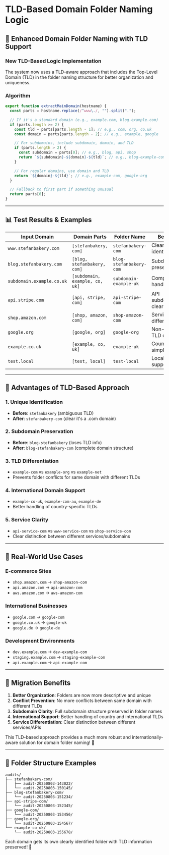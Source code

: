 # TLD-Based Domain Folder Naming Logic

## 🎯 Enhanced Domain Folder Naming with TLD Support

### **New TLD-Based Logic Implementation**

The system now uses a TLD-aware approach that includes the Top-Level Domain (TLD) in the folder naming structure for better organization and uniqueness.

### **Algorithm**

```javascript
export function extractMainDomain(hostname) {
  const parts = hostname.replace(/^www\./, "").split(".");

  // If it's a standard domain (e.g., example.com, blog.example.com)
  if (parts.length >= 2) {
    const tld = parts[parts.length - 1]; // e.g., com, org, co.uk
    const domain = parts[parts.length - 2]; // e.g., example, google

    // For subdomains, include subdomain, domain, and TLD
    if (parts.length > 2) {
      const subdomain = parts[0]; // e.g., blog, api, shop
      return `${subdomain}-${domain}-${tld}`; // e.g., blog-example-com
    }

    // For regular domains, use domain and TLD
    return `${domain}-${tld}`; // e.g., example-com, google-org
  }

  // Fallback to first part if something unusual
  return parts[0];
}
```

---

## 📊 Test Results & Examples

| Input Domain              | Domain Parts                   | Folder Name             | Benefits                 |
| ------------------------- | ------------------------------ | ----------------------- | ------------------------ |
| `www.stefanbakery.com`    | `[stefanbakery, com]`          | `stefanbakery-com`      | Clear TLD identification |
| `blog.stefanbakery.com`   | `[blog, stefanbakery, com]`    | `blog-stefanbakery-com` | Subdomain preserved      |
| `subdomain.example.co.uk` | `[subdomain, example, co, uk]` | `subdomain-example-uk`  | Complex TLD handled      |
| `api.stripe.com`          | `[api, stripe, com]`           | `api-stripe-com`        | API subdomain clear      |
| `shop.amazon.com`         | `[shop, amazon, com]`          | `shop-amazon-com`       | Service differentiation  |
| `google.org`              | `[google, org]`                | `google-org`            | Non-profit TLD clear     |
| `example.co.uk`           | `[example, co, uk]`            | `example-uk`            | Country TLD simplified   |
| `test.local`              | `[test, local]`                | `test-local`            | Local domain support     |

---

## 🚀 Advantages of TLD-Based Approach

### **1. Unique Identification**

- **Before**: `stefanbakery` (ambiguous TLD)
- **After**: `stefanbakery-com` (clear it's a .com domain)

### **2. Subdomain Preservation**

- **Before**: `blog-stefanbakery` (loses TLD info)
- **After**: `blog-stefanbakery-com` (complete domain structure)

### **3. TLD Differentiation**

- `example-com` vs `example-org` vs `example-net`
- Prevents folder conflicts for same domain with different TLDs

### **4. International Domain Support**

- `example-co-uk`, `example-com-au`, `example-de`
- Better handling of country-specific TLDs

### **5. Service Clarity**

- `api-service-com` vs `www-service-com` vs `shop-service-com`
- Clear distinction between different services/subdomains

---

## 💼 Real-World Use Cases

### **E-commerce Sites**

- `shop.amazon.com` → `shop-amazon-com`
- `api.amazon.com` → `api-amazon-com`
- `aws.amazon.com` → `aws-amazon-com`

### **International Businesses**

- `google.com` → `google-com`
- `google.co.uk` → `google-uk`
- `google.de` → `google-de`

### **Development Environments**

- `dev.example.com` → `dev-example-com`
- `staging.example.com` → `staging-example-com`
- `api.example.com` → `api-example-com`

---

## 🔧 Migration Benefits

1. **Better Organization**: Folders are now more descriptive and unique
2. **Conflict Prevention**: No more conflicts between same domain with different TLDs
3. **Subdomain Clarity**: Full subdomain structure preserved in folder names
4. **International Support**: Better handling of country and international TLDs
5. **Service Differentiation**: Clear distinction between different services/APIs

This TLD-based approach provides a much more robust and internationally-aware solution for domain folder naming! 🎉

---

## 📁 Folder Structure Examples

```
audits/
├── stefanbakery-com/
│   ├── audit-20250803-143022/
│   └── audit-20250803-150145/
├── blog-stefanbakery-com/
│   └── audit-20250803-151234/
├── api-stripe-com/
│   └── audit-20250803-152345/
├── google-com/
│   └── audit-20250803-153456/
├── google-org/
│   └── audit-20250803-154567/
└── example-co-uk/
    └── audit-20250803-155678/
```

Each domain gets its own clearly identified folder with TLD information preserved! 🎯
